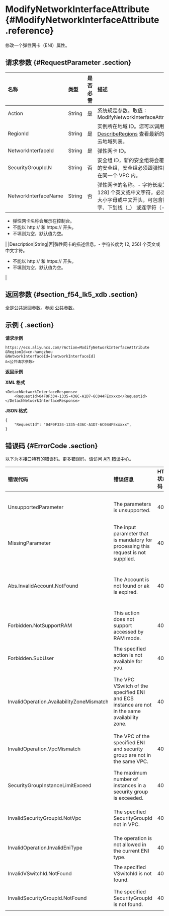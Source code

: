 # ModifyNetworkInterfaceAttribute {#ModifyNetworkInterfaceAttribute .reference}

修改一个弹性网卡（ENI）属性。

## 请求参数 {#RequestParameter .section}

|名称|类型|是否必需|描述|
|:-|:-|:---|:-|
|Action|String|是|系统规定参数。取值：ModifyNetworkInterfaceAttribute|
|RegionId|String|是|实例所在地域 ID。您可以调用 [DescribeRegions](intl.zh-CN/API参考/地域/DescribeRegions.md#) 查看最新的阿里云地域列表。|
|NetworkInterfaceId|String|是|弹性网卡 ID。|
|SecurityGroupId.N|String|否|安全组 ID，新的安全组将会覆盖旧的安全组，安全组必须跟弹性网卡在同一个 VPC 内。|
|NetworkInterfaceName|String|否|弹性网卡的名称。-   字符长度为 \[2, 128\] 个英文或中文字符，必须以大小字母或中文开头，可包含数字、下划线（\_） 或连字符（-）。
-   弹性网卡名称会展示在控制台。
-   不能以 http:// 和 https:// 开头。
-   不填则为空，默认值为空。

|
|Description|String|否|弹性网卡的描述信息。-   字符长度为 \[2, 256\] 个英文或中文字符。
-   不能以 http:// 和 https:// 开头。
-   不填则为空，默认值为空。

|

## 返回参数 {#section_f54_lk5_xdb .section}

全是公共返回参数。参阅 [公共参数](intl.zh-CN/API参考/调用方式/公共参数.md#commonResponseParameters)。

## 示例 { .section}

**请求示例** 

```
https://ecs.aliyuncs.com/?Action=ModifyNetworkInterfaceAttribute
&RegionId=cn-hangzhou
&NetworkInterfaceId=[networkInterfaceId]
&<公共请求参数>
```

**返回示例** 

**XML 格式**

```
<DetachNetworkInterfaceResponse>
    <RequestId>04F0F334-1335-436C-A1D7-6C044FExxxxx</RequestId>
</DetachNetworkInterfaceResponse>
```

 **JSON 格式** 

```
{
    "RequestId": "04F0F334-1335-436C-A1D7-6C044FExxxxx",
}
```

## 错误码 {#ErrorCode .section}

以下为本接口特有的错误码。更多错误码，请访问 [API 错误中心](https://error-center.alibabacloud.com/status/product/Ecs)。

|错误代码|错误信息|HTTP 状态码|说明|
|:---|:---|:-------|:-|
|UnsupportedParameter|The parameters is unsupported.|400|该参数不存在，或者不支持该参数。|
|MissingParameter|The input parameter that is mandatory for processing this request is not supplied.|400|缺少必需参数。|
|Abs.InvalidAccount.NotFound|The Account is not found or ak is expired.|403|您的阿里云账号不存在，或者您的 AccessKey 已经过期。|
|Forbidden.NotSupportRAM|This action does not support accessed by RAM mode.|403|不允许 RAM 用户执行该操作。|
|Forbidden.SubUser|The specified action is not available for you.|403|不允许 RAM 用户执行该操作。|
|InvalidOperation.AvailabilityZoneMismatch|The VPC VSwitch of the specified ENI and ECS instance are not in the same availability zone.|403|指定的 VPC 交换机 ID、弹性网卡和实例 ID 不在同一个可用区。|
|InvalidOperation.VpcMismatch|The VPC of the specified ENI and security group are not in the same VPC.|403|指定的弹性网卡和安全组 ID 不在同一个 VPC。|
|SecurityGroupInstanceLimitExceed|The maximum number of instances in a security group is exceeded.|403|该安全组内已有的实例数量已超出最大限制。|
|InvalidSecurityGroupId.NotVpc|The specified SecurityGroupId not in VPC.|403|指定的安全组 ID 不是 VPC 类型。|
|InvalidOperation.InvalidEniType|The operation is not allowed in the current ENI type.|403|当前弹性网卡类型不支持该操作。|
|InvalidVSwitchId.NotFound|The specified VSwitchId is not found.|404|指定的交换机 ID 不存在。|
|InvalidSecurityGroupId.NotFound|The specified SecurityGroupId is not found.|404|指定的安全组 ID 不存在。|

